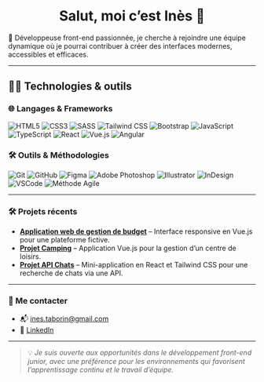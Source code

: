 <h1 align="center">Salut, moi c’est Inès 👋</h1>

🎯 Développeuse front-end passionnée, je cherche à rejoindre une équipe dynamique où je pourrai contribuer à créer des interfaces modernes, accessibles et efficaces.

---

## 👩‍💻 Technologies & outils

### 🌐 Langages & Frameworks

![HTML5](https://img.shields.io/badge/HTML-E34F26?logo=html5&logoColor=white)
![CSS3](https://img.shields.io/badge/CSS-1572B6?logo=css3&logoColor=white)
![SASS](https://img.shields.io/badge/Sass-CC6699?logo=sass&logoColor=white)
![Tailwind CSS](https://img.shields.io/badge/Tailwind-06B6D4?logo=tailwindcss&logoColor=white)
![Bootstrap](https://img.shields.io/badge/Bootstrap-7952B3?logo=bootstrap&logoColor=white)
![JavaScript](https://img.shields.io/badge/JavaScript-F7DF1E?logo=javascript&logoColor=black)
![TypeScript](https://img.shields.io/badge/TypeScript-3178C6?logo=typescript&logoColor=white)
![React](https://img.shields.io/badge/React-20232A?logo=react&logoColor=61DAFB)
![Vue.js](https://img.shields.io/badge/Vue.js-4FC08D?logo=vue.js&logoColor=white)
![Angular](https://img.shields.io/badge/Angular-DD0031?logo=angular&logoColor=white)

### 🛠 Outils & Méthodologies

![Git](https://img.shields.io/badge/Git-F05032?logo=git&logoColor=white)
![GitHub](https://img.shields.io/badge/GitHub-181717?logo=github&logoColor=white)
![Figma](https://img.shields.io/badge/Figma-F24E1E?logo=figma&logoColor=white)
![Adobe Photoshop](https://img.shields.io/badge/Photoshop-31A8FF?logo=adobephotoshop&logoColor=white)
![Illustrator](https://img.shields.io/badge/Illustrator-FF9A00?logo=adobeillustrator&logoColor=white)
![InDesign](https://img.shields.io/badge/InDesign-FF3366?logo=adobeindesign&logoColor=white)
![VSCode](https://img.shields.io/badge/VS_Code-007ACC?logo=visualstudiocode&logoColor=white)
![Méthode Agile](https://img.shields.io/badge/Méthode-Agile-blueviolet)

---

### 🛠 Projets récents

-  [**Application web de gestion de budget**](https://github.com/Big-pun/projet-synthese) – Interface responsive en Vue.js pour une plateforme fictive.
-  [**Projet Camping**](https://github.com/ines-taborin/Projet-Camping) – Application Vue.js pour la gestion d’un centre de loisirs.
-  [**Projet API Chats**](https://github.com/ines-taborin/Projet-API-Chats) – Mini-application en React et Tailwind CSS pour une recherche de chats via une API.

---

### 🤝 Me contacter

- 📬 ines.taborin@gmail.com 
- 💼 [LinkedIn](https://www.linkedin.com/in/in%C3%A8s-taborin/)

---

> 💡 *Je suis ouverte aux opportunités dans le développement front-end junior, avec une préférence pour les environnements qui favorisent l’apprentissage continu et le travail d’équipe.*
